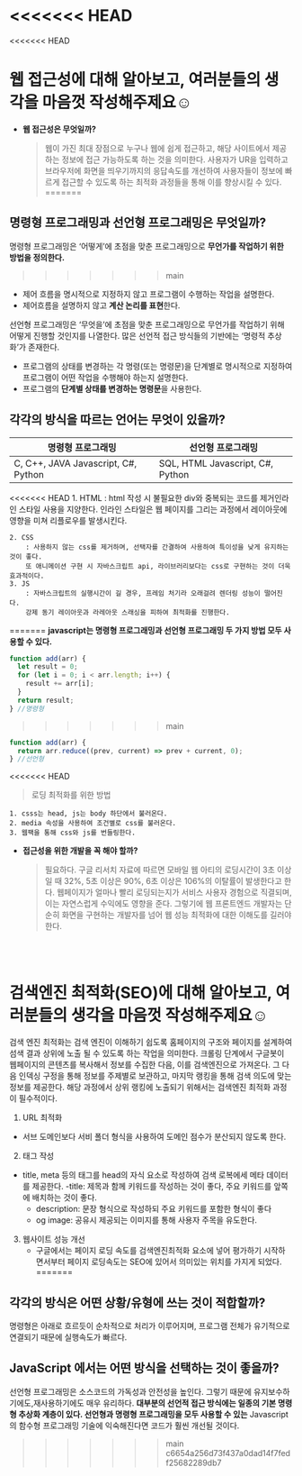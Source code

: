 <<<<<<< HEAD
=======
<<<<<<< HEAD
# 웹 **접근성**에 대해 알아보고, 여러분들의 생각을 마음껏 작성해주제요☺️

- **웹 접근성은 무엇일까?**
  > 웹이 가진 최대 장점으로 누구나 웹에 쉽게 접근하고, 해당 사이트에서 제공하는 정보에 접근 가능하도록 하는 것을 의미한다.
  > 사용자가 UR을 입력하고 브라우저에 화면을 띄우기까지의 응답속도를 개선하여 사용자들이 정보에 빠르게 접근할 수 있도록 하는 최적화 과정들을 통해 이를 향상시킬 수 있다.
=======
## 명령형 프로그래밍과 선언형 프로그래밍은 무엇일까?

명령형 프로그래밍은 ‘어떻게’에 초점을 맞춘 프로그래밍으로 **무언가를 작업하기 위한 방법을 정의한다.**
>>>>>>> main

- 제어 흐름을 명시적으로 지정하지 않고 프로그램이 수행하는 작업을 설명한다.
- 제어흐름을 설명하지 않고 **계산 논리를 표현**한다.

선언형 프로그래밍은 ‘무엇을’에 초점을 맞춘 프로그래밍으로 무언가를 작업하기 위해 어떻게 진행할 것인지를 나열한다. 많은 선언적 접근 방식들의 기반에는 ‘명령적 추상화’가 존재한다.

- 프로그램의 상태를 변경하는 각 명령(또는 명령문)을 단계별로 명시적으로 지정하여 프로그램이 어떤 작업을 수행해야 하는지 설명한다.
- 프로그램의 **단계별 상태를 변경하는 명령문**을 사용한다.

## 각각의 방식을 따르는 언어는 무엇이 있을까?

| 명령형 프로그래밍                   | 선언형 프로그래밍                |
| ----------------------------------- | -------------------------------- |
| C, C++, JAVA Javascript, C#, Python | SQL, HTML Javascript, C#, Python |

<<<<<<< HEAD
    1. HTML
        : html 작성 시 불필요한 div와 중복되는 코드를 제거인라인 스타일 사용을 지양한다.
        인라인 스타일은 웹 페이지를 그리는 과정에서 레이아웃에 영향을 미쳐 리플로우를 발생시킨다.

    2. CSS
        : 사용하지 않는 css를 제거하며, 선택자를 간결하여 사용하여 특이성을 낮게 유지하는 것이 좋다.
        또 애니메이션 구현 시 자바스크립트 api, 라이브러리보다는 css로 구현하는 것이 더욱 효과적이다.
    3. JS
        : 자바스크립트의 실행시간이 길 경우, 프레임 처기라 오래걸려 렌더링 성능이 떨어진다.
        강제 동기 레이아웃과 라레아웃 스래싱을 피하여 최적화를 진행한다.
=======
**javascript는 명령형 프로그래밍과 선언형 프로그래밍 두 가지 방법 모두 사용할 수 있다.**

```jsx
function add(arr) {
  let result = 0;
  for (let i = 0; i < arr.length; i++) {
    result += arr[i];
  }
  return result;
} //명령형
```
>>>>>>> main

```jsx
function add(arr) {
  return arr.reduce((prev, current) => prev + current, 0);
} //선언형
```

<<<<<<< HEAD
> 로딩 최적화를 위한 방법

    1. csss는 head, js는 body 하단에서 불러온다.
    2. media 속성을 사용하여 조건별로 css를 불러온다.
    3. 웹팩을 통해 css와 js를 번들링한다.

- **접근성을 위한 개발을 꼭 해야 할까?**
  > 필요하다. 구글 리서치 자료에 따르면 모바일 웹 아티의 로딩시간이 3초 이상일 때 32%, 5초 이상은 90%, 6초 이상은 106%의 이탈률이 발생한다고 한다. 웹페이지가 얼마나 빨리 로딩되는지가 서비스 사용자 경험으로 직결되며, 이는 자연스럽게 수익에도 영향을 준다. 그렇기에 웹 프론트엔드 개발자는 단순히 화면을 구현하는 개발자를 넘어 웹 성능 최적화에 대한 이해도를 길러야한다.

<br><br>

# **검색엔진 최적화(SEO)에 대해 알아보고, 여러분들의 생각을 마음껏 작성해주제요☺️**

검색 엔진 최적화는 검색 엔진이 이해하기 쉽도록 홈페이지의 구조와 페이지를 설계하여 섬색 결과 상위에 노출 될 수 있도록 하는 작업을 의미한다. 크롤링 단계에서 구글봇이 웹페이지의 콘텐츠를 복사해서 정보를 수집한 다음, 이를 검색엔진으로 가져온다. 그 다음 인덱싱 구정을 통해 정보를 주제별로 보관하고, 마지막 랭킹을 통해 검색 의도에 맞는 정보를 제공한다. 해당 과정에서 상위 랭킹에 노출되기 위해서는 검색엔진 최적화 과정이 필수적이다.

1. URL 최적화

- 서브 도메인보다 서비 폴더 형식을 사용하여 도메인 점수가 분산되지 않도록 한다.

2. 태그 작성

- title, meta 등의 태그를 head의 자식 요소로 작성하여 검색 로복에세 메타 데이터를 제공한다.
  -title: 제목과 함께 키워드를 작성하는 것이 좋다, 주요 키워드를 앞쪽에 배치하는 것이 좋다.
  - description: 문장 형식으로 작성하되 주요 키워드를 포함한 형식이 좋다
  - og image: 공유시 제공되는 이미지를 통해 사용자 주목을 유도한다.

3. 웹사이트 성능 개선
   - 구글에서는 페이지 로딩 속도를 검색엔진최적화 요소에 넣어 평가하기 시작하면서부터 페이지 로딩속도는 SEO에 있어서 의미있는 위치를 가지게 되었다.
=======
## 각각의 방식은 어떤 상황/유형에 쓰는 것이 적합할까?

명령형은 아래로 흐르듯이 순차적으로 처리가 이루어지며, 프로그램 전체가 유기적으로 연결되기 때문에 실행속도가 빠르다.

## JavaScript 에서는 어떤 방식을 선택하는 것이 좋을까?

선언형 프로그래밍은 소스코드의 가독성과 안전성을 높인다. 그렇기 때문에 유지보수하기에도,재사용하기에도 매우 유리하다. **대부분의 선언적 접근 방식에는 일종의 기본 명령형 추상화 계층이 있다. 선언형과 명령형 프로그래밍을 모두 사용할 수 있는** Javascript의 함수형 프로그래밍 기술에 익숙해진다면 코드가 훨씬 개선될 것이다.
>>>>>>> main
>>>>>>> c6654a256d73f437a0dad14f7fedf25682289db7
